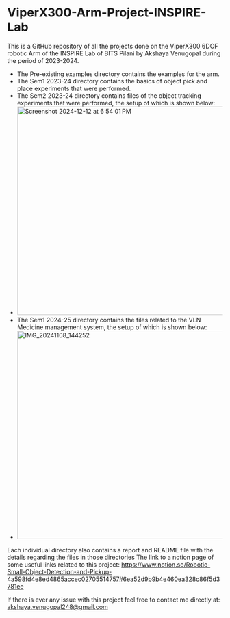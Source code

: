 # ViperX300-Arm-Project-INSPIRE-Lab

This is a GitHub repository of all the projects done on the ViperX300 6DOF robotic Arm of the INSPIRE Lab of BITS Pilani by Akshaya Venugopal during the period of 2023-2024.

- The Pre-existing examples directory contains the examples for the arm.
- The Sem1 2023-24 directory contains the basics of object pick and place experiments that were performed.
- The Sem2 2023-24 directory contains files of the object tracking experiments that were performed, the setup of which is shown below:
- <img width="487" alt="Screenshot 2024-12-12 at 6 54 01 PM" src="https://github.com/user-attachments/assets/ff016bea-15d6-4f05-beb5-599b224581ae" />
- The Sem1 2024-25 directory contains the files related to the VLN Medicine management system, the setup of which is shown below:
- <img width = "487" alt="IMG_20241108_144252" src="https://github.com/user-attachments/assets/ff27981c-244e-48f6-a749-6d2b6929a5b4" />

Each individual directory also contains a report and README file with the details regarding the files in those directories
The link to a notion page of some useful links related to this project: https://www.notion.so/Robotic-Small-Object-Detection-and-Pickup-4a598fd4e8ed4865accec02705514757#6ea52d9b9b4e460ea328c86f5d3781ee

If there is ever any issue with this project feel free to contact me directly at: akshaya.venugopal248@gmail.com
